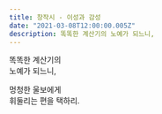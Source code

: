 ```yaml
---
title: 창작시 - 이성과 감성
date: "2021-03-08T12:00:00.005Z"
description: 똑똑한 계산기의 노예가 되느니,
---
```


똑똑한 계산기의<br>
노예가 되느니,

멍청한 울보에게<br>
휘둘리는 편을 택하리.
